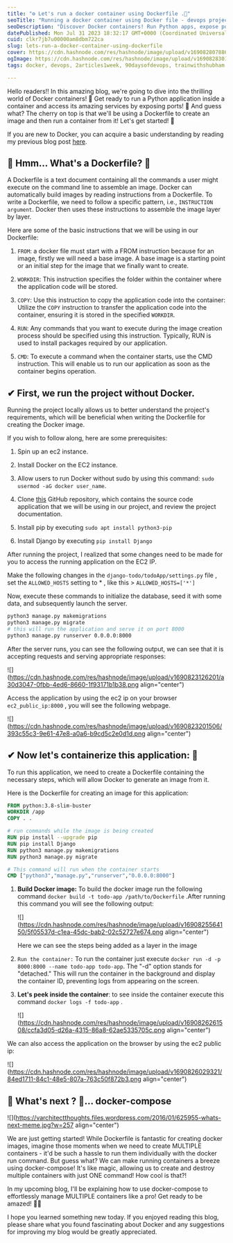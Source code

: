 ```yaml
---
title: "⚙️ Let's run a docker container using Dockerfile .📜"
seoTitle: "Running a docker container using Docker file - devops project"
seoDescription: "Discover Docker containers! Run Python apps, expose ports, create images with Dockerfile. Master containerization now!"
datePublished: Mon Jul 31 2023 18:32:17 GMT+0000 (Coordinated Universal Time)
cuid: clkr7jb7u00000am8dbm722ca
slug: lets-run-a-docker-container-using-dockerfile
cover: https://cdn.hashnode.com/res/hashnode/image/upload/v1690828078865/ad7b239f-7fa1-4975-9e2c-6d3b9a4d3d07.png
ogImage: https://cdn.hashnode.com/res/hashnode/image/upload/v1690828301080/3bc3341f-fc32-4b6e-bce2-26929828fe51.png
tags: docker, devops, 2articles1week, 90daysofdevops, trainwithshubham

---
```


Hello readers!! In this amazing blog, we're going to dive into the thrilling world of Docker containers! 🚀 Get ready to run a Python application inside a container and access its amazing services by exposing ports! 🌟 And guess what? The cherry on top is that we'll be using a Dockerfile to create an image and then run a container from it! Let's get started! 🎉

If you are new to Docker, you can acquire a basic understanding by reading my previous blog post [here](https://yashraj-jaiswal.hashnode.dev/getting-started-with-docker-for-devops).

## **📍** Hmm... What's a Dockerfile? 🤔

A Dockerfile is a text document containing all the commands a user might execute on the command line to assemble an image. Docker can automatically build images by reading instructions from a Dockerfile. To write a Dockerfile, we need to follow a specific pattern, i.e., `INSTRUCTION argument`. Docker then uses these instructions to assemble the image layer by layer.

Here are some of the basic instructions that we will be using in our Dockerfile:

1. `FROM`: a docker file must start with a FROM instruction because for an image, firstly we will need a base image. A base image is a starting point or an initial step for the image that we finally want to create.
    
2. `WORKDIR`: This instruction specifies the folder within the container where the application code will be stored.
    
3. `COPY`: Use this instruction to copy the application code into the container: Utilize the `COPY` instruction to transfer the application code into the container, ensuring it is stored in the specified `WORKDIR`.
    
4. `RUN`: Any commands that you want to execute during the image creation process should be specified using this instruction. Typically, RUN is used to install packages required by our application.
    
5. `CMD`: To execute a command when the container starts, use the CMD instruction. This will enable us to run our application as soon as the container begins operation.
    

## ✔ First, we run the project without Docker.

Running the project locally allows us to better understand the project's requirements, which will be beneficial when writing the Dockerfile for creating the Docker image.

If you wish to follow along, here are some prerequisites:

1. Spin up an ec2 instance.
    
2. Install Docker on the EC2 instance.
    
3. Allow users to run Docker without sudo by using this command: `sudo usermod -aG docker user_name`.
    
4. Clone [this](https://github.com/shreys7/django-todo.git) GitHub repository, which contains the source code application that we will be using in our project, and review the project documentation.
    
5. Install pip by executing `sudo apt install python3-pip`
    
6. Install Django by executing `pip install Django`
    

After running the project, I realized that some changes need to be made for you to access the running application on the EC2 IP.

Make the following changes in the `django-todo/todoApp/settings.py` file , set the `ALLOWED_HOSTS` setting to \* , like this &gt; `ALLOWED_HOSTS=['*']`

Now, execute these commands to initialize the database, seed it with some data, and subsequently launch the server.

```bash
python3 manage.py makemigrations
python3 manage.py migrate
# this will run the application and serve it on port 8000
python3 manage.py runserver 0.0.0.0:8000
```

After the server runs, you can see the following output, we can see that it is accepting requests and serving appropriate responses:

![](https://cdn.hashnode.com/res/hashnode/image/upload/v1690823126201/a30d3047-0fbb-4ed6-8660-1f93171b1b38.png align="center")

Access the application by using the ec2 ip on your browser `ec2_public_ip:8000` , you will see the following webpage.

![](https://cdn.hashnode.com/res/hashnode/image/upload/v1690823201506/393c55c3-9e61-47e8-a0a6-b9cd5c2e0d1d.png align="center")

## ✔ Now let's containerize this application: 🥳

To run this application, we need to create a Dockerfile containing the necessary steps, which will allow Docker to generate an image from it.

Here is the Dockerfile for creating an image for this application:

```dockerfile
FROM python:3.8-slim-buster
WORKDIR /app
COPY . .

# run commands while the image is being created
RUN pip install --upgrade pip
RUN pip install Django
RUN python3 manage.py makemigrations
RUN python3 manage.py migrate

# This command will run when the container starts
CMD ["python3","manage.py","runserver","0.0.0.0:8000"]
```

1. **Build Docker image:** To build the docker image run the following command `docker build -t todo-app /path/to/Dockerfile` .After running this command you will see the following output:
    
    ![](https://cdn.hashnode.com/res/hashnode/image/upload/v1690825564150/5f05537d-c1ea-45dc-bab2-02c52727e674.png align="center")
    
    Here we can see the steps being added as a layer in the image
    
2. `Run the container:` To run the container just execute `docker run -d -p 8000:8000 --name todo-app todo-app`. The "-d" option stands for "detached." This will run the container in the background and display the container ID, preventing logs from appearing on the screen.
    
3. **Let's peek inside the container**: to see inside the container execute this command `docker logs -f todo-app` .
    
    ![](https://cdn.hashnode.com/res/hashnode/image/upload/v1690826261508/ccfa3d05-d26a-4315-86a8-62ae5335705c.png align="center")
    

We can also access the application on the browser by using the ec2 public ip:

![](https://cdn.hashnode.com/res/hashnode/image/upload/v1690826029321/84ed1711-84c1-48e5-807a-763c50f872b3.png align="center")

## **📍** What's next ? 🤔... docker-compose

![](https://varchitectthoughts.files.wordpress.com/2016/01/625955-whats-next-meme.jpg?w=257 align="center")

We are just getting started! While Dockerfile is fantastic for creating docker images, imagine those moments when we need to create MULTIPLE containers - it'd be such a hassle to run them individually with the docker run command. But guess what? We can make running containers a breeze using docker-compose! It's like magic, allowing us to create and destroy multiple containers with just ONE command! How cool is that?!

In my upcoming blog, I'll be explaining how to use docker-compose to effortlessly manage MULTIPLE containers like a pro! Get ready to be amazed! 🤩🚀

I hope you learned something new today. If you enjoyed reading this blog, please share what you found fascinating about Docker and any suggestions for improving my blog would be greatly appreciated.